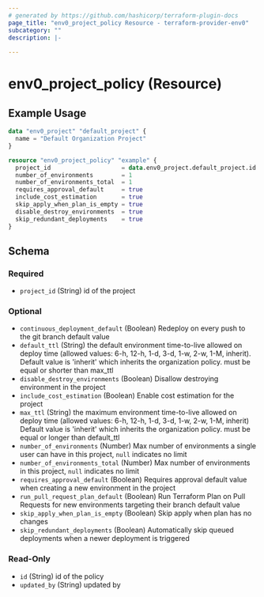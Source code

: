 ```yaml
---
# generated by https://github.com/hashicorp/terraform-plugin-docs
page_title: "env0_project_policy Resource - terraform-provider-env0"
subcategory: ""
description: |-
  
---
```


# env0_project_policy (Resource)



## Example Usage

```terraform
data "env0_project" "default_project" {
  name = "Default Organization Project"
}

resource "env0_project_policy" "example" {
  project_id                    = data.env0_project.default_project.id
  number_of_environments        = 1
  number_of_environments_total  = 1
  requires_approval_default     = true
  include_cost_estimation       = true
  skip_apply_when_plan_is_empty = true
  disable_destroy_environments  = true
  skip_redundant_deployments    = true
}
```

<!-- schema generated by tfplugindocs -->
## Schema

### Required

- `project_id` (String) id of the project

### Optional

- `continuous_deployment_default` (Boolean) Redeploy on every push to the git branch default value
- `default_ttl` (String) the default environment time-to-live allowed on deploy time (allowed values: 6-h, 12-h, 1-d, 3-d, 1-w, 2-w, 1-M, inherit). Default value is 'inherit' which inherits the organization policy. must be equal or shorter than max_ttl
- `disable_destroy_environments` (Boolean) Disallow destroying environment in the project
- `include_cost_estimation` (Boolean) Enable cost estimation for the project
- `max_ttl` (String) the maximum environment time-to-live allowed on deploy time (allowed values: 6-h, 12-h, 1-d, 3-d, 1-w, 2-w, 1-M, inherit) Default value is 'inherit' which inherits the organization policy. must be equal or longer than default_ttl
- `number_of_environments` (Number) Max number of environments a single user can have in this project, `null` indicates no limit
- `number_of_environments_total` (Number) Max number of environments in this project, `null` indicates no limit
- `requires_approval_default` (Boolean) Requires approval default value when creating a new environment in the project
- `run_pull_request_plan_default` (Boolean) Run Terraform Plan on Pull Requests for new environments targeting their branch default value
- `skip_apply_when_plan_is_empty` (Boolean) Skip apply when plan has no changes
- `skip_redundant_deployments` (Boolean) Automatically skip queued deployments when a newer deployment is triggered

### Read-Only

- `id` (String) id of the policy
- `updated_by` (String) updated by


